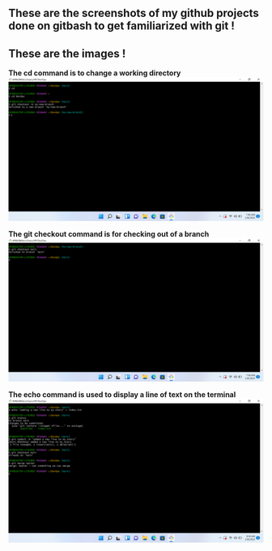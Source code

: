 ## These are the screenshots of my github projects done on gitbash to get familiarized with git !
## These are the images !

**The cd command is to change a working directory**
![cd](./1_cd.png)

**The git checkout command is for checking out of a branch**
![gitcheckout](./2_gitcheckout.png)

**The echo command is used to display a line of text on the terminal**
![echo](./3_echo.png)
